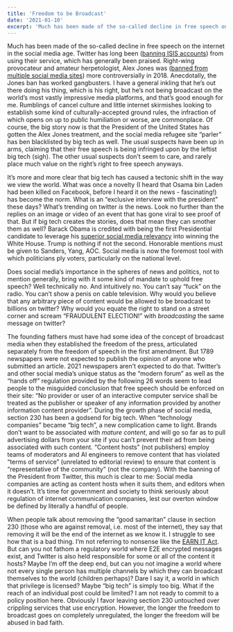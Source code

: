 ```yaml
---
title: 'Freedom to be Broadcast'
date: '2021-01-10'
excerpt: 'Much has been made of the so-called decline in free speech on the internet in the social media age...'
---
```


Much has been made of the so-called decline in free speech on the internet in the social media age. Twitter has long been ([banning ISIS accounts](https://fortune.com/2018/04/05/twitter-terrorist-account-suspensions/)) from using their service, which has generally been praised. Right-wing provocateur and amateur herpetologist, Alex Jones was ([banned from multiple social media sites](https://www.vox.com/2018/8/6/17655658/alex-jones-facebook-youtube-conspiracy-theories)) more controversially in 2018. Anecdotally, the Jones ban has worked gangbusters. I have a general inkling that he’s out there doing his thing, which is his right, but he’s not being broadcast on the world’s most vastly impressive media platforms, and that’s good enough for me. Rumblings of cancel culture and little internet skirmishes looking to establish some kind of culturally-accepted ground rules, the infraction of which opens on up to public humiliation or worse, are commonplace. Of course, the big story now is that the President of the United States has gotten the Alex Jones treatment, and the social media refugee site “parler” has ben blacklisted by big tech as well. The usual suspects have been up in arms, claiming that their free speech is being infringed upon by the leftist big tech (sigh). The other usual suspects don’t seem to care, and rarely place much value on the right’s right to free speech anyways.

It’s more and more clear that big tech has caused a tectonic shift in the way we view the world. What was once a novelty (I heard that Osama bin Laden had been killed on Facebook, before I heard it on the news - fascinating!) has become the norm. What is an “exclusive interview with the president” these days? What’s trending on twitter _is_ the news. Look no further than the replies on an image or video of an event that has gone viral to see proof of that. But if big tech creates the stories, does that mean they can smother them as well? Barack Obama is credited with being the first Presidential candidate to leverage his [superior social media relevancy](https://en.wikipedia.org/wiki/Barack_Obama_on_social_media) into winning the White House. Trump is nothing if not the second. Honorable mentions must be given to Sanders, Yang, AOC. Social media is now the foremost tool with which politicians ply voters, particularly on the national level.

Does social media’s importance in the spheres of news and politics, not to mention generally, bring with it some kind of mandate to uphold free speech? Well technically no. And intuitively no. You can’t say “fuck” on the radio. You can’t show a penis on cable television. Why would you believe that any arbitrary piece of content would be allowed to be broadcast to billions on twitter? Why would you equate the right to stand on a street corner and scream “FRAUDULENT ELECTION!” with _broadcasting_ the same message on twitter?

The founding fathers must have had some idea of the concept of broadcast media when they established the freedom of the press, articulated separately from the freedom of speech in the first amendment. But 1789 newspapers were not expected to publish the opinion of anyone who submitted an article. 2021 newspapers aren’t expected to do that. Twitter’s and other social media’s unique status as the “modern forum” as well as the “hands off” regulation provided by the following 26 words seem to lead people to the misguided conclusion that free speech should be enforced on their site: “No provider or user of an interactive computer service shall be treated as the publisher or speaker of any information provided by another information content provider”. During the growth phase of social media, section 230 has been a godsend for big tech. When “technology companies” became “big tech”, a new complication came to light. Brands don’t want to be associated with _mature content_, and will go so far as to pull advertising dollars from your site if you can’t prevent their ad from being associated with such content. “Content hosts” (not publishers) employ teams of moderators and AI engineers to remove content that has violated “terms of service” (unrelated to editorial review) to ensure that content is “representative of the community” (not the company). With the banning of the President from Twitter, this much is clear to me: Social media companies are acting as content hosts when it suits them, and editors when it doesn’t. It’s time for government and society to think seriously about regulation of internet communication companies, lest our overton window be defined by literally a handful of people.

When people talk about removing the “good samaritan” clause in section 230 (those who are against removal, i.e. most of the internet), they say that removing it will be the end of the internet as we know it. I struggle to see how that is a bad thing. I’m not referring to nonsense like the [EARN IT Act](https://en.wikipedia.org/wiki/EARN_IT_Act_of_2020). But can you not fathom a regulatory world where E2E encrypted messages exist, and Twitter is also held responsible for some or all of the content it hosts? Maybe I’m off the deep end, but can you not imagine a world where not every single person has multiple channels by which they can broadcast themselves to the world (children perhaps)? Dare I say it, a world in which that privilege is licensed? Maybe “big tech” is simply too big. What if the reach of an individual post could be limited? I am not ready to commit to a policy position here. Obviously I favor leaving section 230 untouched over crippling services that use encryption. However, the longer the freedom to broadcast goes on completely unregulated, the longer the freedom will be abused in bad faith.
